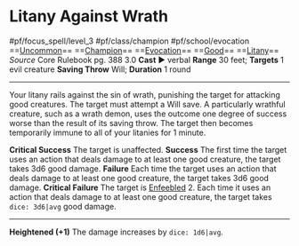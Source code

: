 # Litany Against Wrath
#pf/focus_spell/level_3 #pf/class/champion #pf/school/evocation 
==[Uncommon](../../../Traits/Uncommon.md)== ==[Champion](../../../Traits/Champion.md)== ==[Evocation](../../../Traits/Evocation.md)== ==[Good](../../../Traits/Good.md)== ==[Litany](../../../Traits/Litany.md)==
*Source* Core Rulebook pg. 388 3.0
**Cast** ► verbal
**Range** 30 feet; **Targets** 1 evil creature
**Saving Throw** Will; **Duration** 1 round

---
Your litany rails against the sin of wrath, punishing the target for attacking good creatures. The target must attempt a Will save. A particularly wrathful creature, such as a wrath demon, uses the outcome one degree of success worse than the result of its saving throw. The target then becomes temporarily immune to all of your litanies for 1 minute.

**Critical Success** The target is unaffected.
**Success** The first time the target uses an action that deals damage to at least one good creature, the target takes 3d6 good damage.
**Failure** Each time the target uses an action that deals damage to at least one good creature, the target takes 3d6 good damage.
**Critical Failure** The target is [Enfeebled](../../../Conditions/Enfeebled.md) 2. Each time it uses an action that deals damage to at least one good creature, the target takes `dice: 3d6|avg` good damage.

<hr>

**Heightened (+1)** The damage increases by `dice: 1d6|avg`.